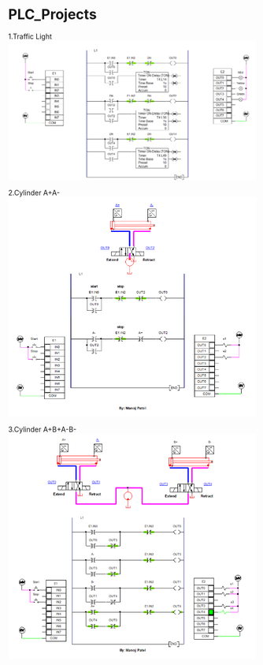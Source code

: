 # PLC_Projects

1.Traffic Light
![Traffic Light Demo](P1_traffic_light.gif)



2.Cylinder A+A-
![A+A-](P2._A+A-.gif)



3.Cylinder A+B+A-B-
![A+B+A-B-](P3_A+B+A-B-.gif)

